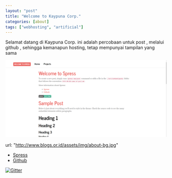 ```yaml
---
layout: "post"
title: "Welcome to Kaypuna Corp."
categories: [about]
tags: ["webhosting", "artificial"]
---
```

Selamat datang di Kaypuna Corp.
ini adalah percobaan untuk post , melalui github , sehingga kemanapun hosting, tetap mempunyai tampilan yang sama 

![Spresso theme preview](/screenshot.png)

  url: "http://www.blogs.or.id/assets/img/about-bg.jpg"
  
* [Spress](http://spress.yosymfony.com)
* [Github](http://github.com/spress)

[![Gitter](https://badges.gitter.im/Join%20Chat.svg)](https://gitter.im/spress/Spress?utm_source=badge&utm_medium=badge&utm_campaign=pr-badge)

